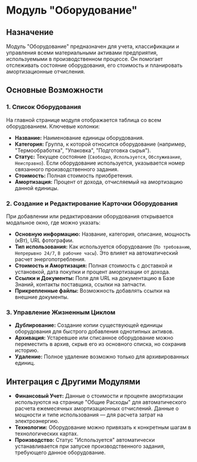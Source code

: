 # Модуль "Оборудование"

## Назначение

Модуль "Оборудование" предназначен для учета, классификации и управления всеми материальными активами предприятия, используемыми в производственном процессе. Он помогает отслеживать состояние оборудования, его стоимость и планировать амортизационные отчисления.

## Основные Возможности

### 1. Список Оборудования

На главной странице модуля отображается таблица со всем оборудованием. Ключевые колонки:
-   **Название:** Наименование единицы оборудования.
-   **Категория:** Группа, к которой относится оборудование (например, "Термообработка", "Упаковка", "Подготовка сырья").
-   **Статус:** Текущее состояние (`Свободно`, `Используется`, `Обслуживание`, `Неисправно`). Если оборудование используется, указывается номер связанного производственного задания.
-   **Стоимость:** Полная стоимость приобретения.
-   **Амортизация:** Процент от дохода, отчисляемый на амортизацию данной единицы.

### 2. Создание и Редактирование Карточки Оборудования

При добавлении или редактировании оборудования открывается модальное окно, где можно указать:
-   **Основную информацию:** Название, категория, описание, мощность (кВт), URL фотографии.
-   **Тип использования:** Как используется оборудование (`По требованию`, `Непрерывно 24/7`, `В рабочие часы`). Это влияет на автоматический расчет энергопотребления.
-   **Стоимость и Амортизация:** Полная стоимость с доставкой и установкой, дата покупки и процент амортизации от дохода.
-   **Ссылки и Документы:** Поля для URL на документацию в Базе Знаний, контакты поставщика, ссылки на запчасти.
-   **Прикрепленные файлы:** Возможность добавлять ссылки на внешние документы.

### 3. Управление Жизненным Циклом

-   **Дублирование:** Создание копии существующей единицы оборудования для быстрого добавления однотипных активов.
-   **Архивация:** Устаревшее или списанное оборудование можно переместить в архив, скрыв его из основного списка, но сохранив историю.
-   **Удаление:** Полное удаление возможно только для архивированных единиц.

## Интеграция с Другими Модулями

-   **Финансовый Учет:** Данные о стоимости и проценте амортизации используются на странице "Общие Расходы" для автоматического расчета ежемесячных амортизационных отчислений. Данные о мощности и типе использования — для расчета затрат на электроэнергию.
-   **Технологии:** Оборудование можно привязать к конкретным шагам в технологических картах.
-   **Производство:** Статус "Используется" автоматически устанавливается при запуске производственного задания, требующего данное оборудование.